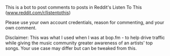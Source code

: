 This is a bot to post comments to posts in Reddit's Listen To This (www.reddit.com/r/listentothis)

Please use your own account credentials, reason for commenting, and your own comment. 

Disclaimer: This was what I used when I was at bop.fm - to help drive traffic while giving the music community greater awareness of an artists' top songs. Your use case may differ but can be tweaked from this.
